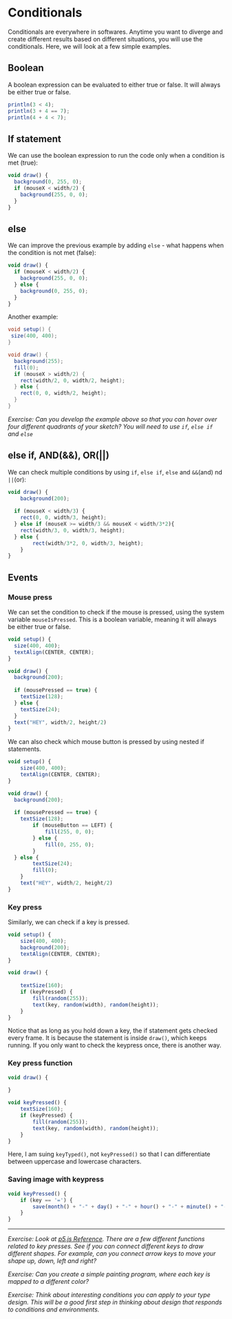 # Conditionals
Conditionals are everywhere in softwares. Anytime you want to diverge and create different results based on different situations, you will use the conditionals. Here, we will look at a few simple examples.

## Boolean

A boolean expression can be evaluated to either true or false. It will always be either true or false.

```js
println(3 < 4);
println(3 + 4 == 7);
println(4 + 4 < 7);
```

## If statement
We can use the boolean expression to run the code only when a condition is met (true):

```js
void draw() {
  background(0, 255, 0);
  if (mouseX < width/2) {
    background(255, 0, 0);
  }
}
```
## else
We can improve the previous example by adding `else` - what happens when the condition is not met (false):

```js
void draw() {
  if (mouseX < width/2) {
    background(255, 0, 0);
  } else {
    background(0, 255, 0);
  }
}
```

Another example:

```java
void setup() {
 size(400, 400); 
}

void draw() {
  background(255);
  fill(0);
  if (mouseX > width/2) {
    rect(width/2, 0, width/2, height);
  } else {
    rect(0, 0, width/2, height);
  }
}
```

*Exercise: Can you develop the example above so that you can hover over four different quadrants of your sketch? You will need to use `if`, `else if` and `else`*

## else if, AND(&&), OR(||)
We can check multiple conditions by using `if`, `else if`, `else` and `&&`(and) nd `||`(or):

```js
void draw() {
	background(200);
	
  if (mouseX < width/3) {
    rect(0, 0, width/3, height);
  } else if (mouseX >= width/3 && mouseX < width/3*2){
    rect(width/3, 0, width/3, height);
  } else {
		rect(width/3*2, 0, width/3, height);
	}
}
```
## Events
### Mouse press
We can set the condition to check if the mouse is pressed, using the system variable `mouseIsPressed`. This is a boolean variable, meaning it will always be either true or false.

```js
void setup() {
  size(400, 400);
  textAlign(CENTER, CENTER);
}

void draw() {
  background(200);
	
  if (mousePressed == true) {
    textSize(128);
  } else {
    textSize(24);
  }
  text("HEY", width/2, height/2)
}
```

We can also check which mouse button is pressed by using nested if statements.

```js
void setup() {
	size(400, 400);
	textAlign(CENTER, CENTER);
}

void draw() {
  background(200);
	
  if (mousePressed == true) {
    textSize(128);
		if (mouseButton == LEFT) {
			fill(255, 0, 0);
		} else {
			fill(0, 255, 0);
		}
  } else {
		textSize(24);
		fill(0);
	}
	text("HEY", width/2, height/2)
}
```

### Key press
Similarly, we can check if a key is pressed.

```js
void setup() {
	size(400, 400);
	background(200);
	textAlign(CENTER, CENTER);
}

void draw() {
  
	textSize(160);
	if (keyPressed) {
		fill(random(255));
		text(key, random(width), random(height));
	}
}
```

Notice that as long as you hold down a key, the if statement gets checked every frame. It is because the statement is inside `draw()`, which keeps running. If you only want to check the keypress once, there is another way.

### Key press function

```js
void draw() {
  
}

void keyPressed() {
	textSize(160);
	if (keyPressed) {
		fill(random(255));
		text(key, random(width), random(height));
	}
}
```

Here, I am suing `keyTyped()`, not `keyPressed()` so that I can differentiate between uppercase and lowercase characters.

### Saving image with keypress

```js
void keyPressed() {
	if (key == '=') {
		save(month() + "-" + day() + "-" + hour() + "-" + minute() + "-" + second() + ".png");
	}
}
```


-----
*Exercise: Look at [p5.js Reference](http://p5js.org/reference/). There are a few different functions related to key presses. See if you can connect different keys to draw different shapes. For example, can you connect arrow keys to move your shape up, down, left and right?*

*Exercise: Can you create a simple painting program, where each key is mapped to a different color?*

*Exercise: Think about interesting conditions you can apply to your type design. This will be a good first step in thinking about design that responds to conditions and environments.*
